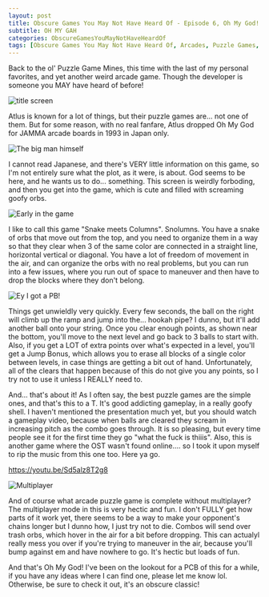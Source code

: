 ```yaml
---
layout: post
title: Obscure Games You May Not Have Heard Of - Episode 6, Oh My God!
subtitle: OH MY GAH
categories: ObscureGamesYouMayNotHaveHeardOf
tags: [Obscure Games You May Not Have Heard Of, Arcades, Puzzle Games, Atlus, obscure games, Oh My God!]
---
```




Back to the ol' Puzzle Game Mines, this time with the last of my personal favorites, and yet another weird arcade game. Though the developer is someone you MAY have heard of before!

<img src="https://i.imgur.com/8oGbnMi.png" alt="title screen">

Atlus is known for a lot of things, but their puzzle games are... not one of them. But for some reason, with no real fanfare, Atlus dropped Oh My God for JAMMA arcade boards in 1993 in Japan only.

<img src="https://i.imgur.com/npBqmYV.png" alt="The big man himself">

I cannot read Japanese, and there's VERY little information on this game, so I'm not entirely sure what the plot, as it were, is about. God seems to be here, and he wants us to do... something. This screen is weirdly forboding, and then you get into the game, which is cute and filled with screaming goofy orbs.

<img src="https://i.imgur.com/bN0Ccpn.png" alt="Early in the game">

I like to call this game "Snake meets Columns". Snolumns. You have a snake of orbs that move out from the top, and you need to organize them in a way so that they clear when 3 of the same color are connected in a straight line, horizontal vertical or diagonal. You have a lot of freedom of movement in the air, and can organize the orbs with no real problems, but you can run into a few issues, where you run out of space to maneuver and then have to drop the blocks where they don't belong.

<img src="https://i.imgur.com/NSjvGf1.png" alt="Ey I got a PB!">

Things get unwieldly very quickly. Every few seconds, the ball on the right will climb up the ramp and jump into the... hookah pipe? I dunno, but it'll add another ball onto your string. Once you clear enough points, as shown near the bottom, you'll move to the next level and go back to 3 balls to start with. Also, if you get a LOT of extra points over what's expected in a level, you'll get a Jump Bonus, which allows you to erase all blocks of a single color between levels, in case things are getting a bit out of hand. Unfortunately, all of the clears that happen because of this do not give you any points, so I try not to use it unless I REALLY need to.

And... that's about it! As I often say, the best puzzle games are the simple ones, and that's this to a T. It's good addicting gameplay, in a really goofy shell. I haven't mentioned the presentation much yet, but you should watch a gameplay video, because when balls are cleared they scream in increasing pitch as the combo goes through. It is so pleasing, but every time people see it for the first time they go "what the fuck is thiiis". Also, this is another game where the OST wasn't found online.... so I took it upon myself to rip the music from this one too. Here ya go.

https://youtu.be/Sd5alz8T2g8

<img src="https://i.imgur.com/GoffWVT.png" alt="Multiplayer">

And of course what arcade puzzle game is complete without multiplayer? The multiplayer mode in this is very hectic and fun. I don't FULLY get how parts of it work yet, there seems to be a way to make your opponent's chains longer but I dunno how, I just try not to die. Combos will send over trash orbs, which hover in the air for a bit before dropping. This can actualyl really mess you over if you're trying to maneuver in the air, because you'll bump against em and have nowhere to go. It's hectic but loads of fun.

And that's Oh My God! I've been on the lookout for a PCB of this for a while, if you have any ideas where I can find one, please let me know lol. Otherwise, be sure to check it out, it's an obscure classic!